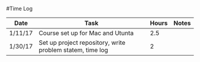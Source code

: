 #Time Log

| Date | Task | Hours | Notes|
|------|------|-------|------|
|1/11/17|Course set up for Mac and Utunta|2.5||
|1/30/17|Set up project repository, write problem statem, time log| 2||